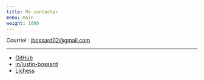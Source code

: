 ```yaml
---
title: Me contacter
menu: main
weight: 1000
---
```


Courriel : <jbossard02@gmail.com>

***

- [GitHub](https://github.com/realnitsuj)
- [in/justin-bossard](https://www.linkedin.com/in/justin-bossard)
- [Lichess](https://lichess.org/@/realnitsuj)
